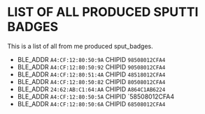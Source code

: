 # LIST OF ALL PRODUCED SPUTTI BADGES
This is a list of all from me produced sput_badges.

* BLE_ADDR `A4:CF:12:80:50:9A` CHIPID `98508012CFA4`
* BLE_ADDR `A4:CF:12:80:50:92` CHIPID `90508012CFA4`
* BLE_ADDR `A4:CF:12:80:51:4A` CHIPID `48518012CFA4`
* BLE_ADDR `A4:CF:12:80:50:82` CHIPID `80508012CFA4`
* BLE_ADDR `24:62:AB:C1:64:AA` CHIPID `A864C1AB6224`
* BLE_ADDR `A4:CF:12:80:50:5A` CHIPID `58508012CFA4
* BLE_ADDR `A4:CF:12:80:50:6A` CHIPID `68508012CFA4`
